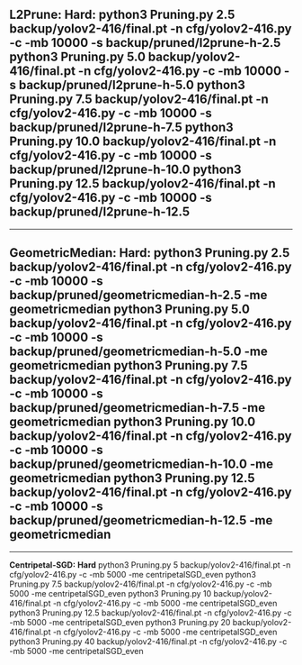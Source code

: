 **L2Prune:**
**Hard:**
python3 Pruning.py 2.5 backup/yolov2-416/final.pt -n cfg/yolov2-416.py -c -mb 10000 -s backup/pruned/l2prune-h-2.5
python3 Pruning.py 5.0 backup/yolov2-416/final.pt -n cfg/yolov2-416.py -c -mb 10000 -s backup/pruned/l2prune-h-5.0
python3 Pruning.py 7.5 backup/yolov2-416/final.pt -n cfg/yolov2-416.py -c -mb 10000 -s backup/pruned/l2prune-h-7.5
python3 Pruning.py 10.0 backup/yolov2-416/final.pt -n cfg/yolov2-416.py -c -mb 10000 -s backup/pruned/l2prune-h-10.0
python3 Pruning.py 12.5 backup/yolov2-416/final.pt -n cfg/yolov2-416.py -c -mb 10000 -s backup/pruned/l2prune-h-12.5
---
---
**GeometricMedian:**
**Hard:**
python3 Pruning.py 2.5 backup/yolov2-416/final.pt -n cfg/yolov2-416.py -c -mb 10000 -s backup/pruned/geometricmedian-h-2.5 -me geometricmedian
python3 Pruning.py 5.0 backup/yolov2-416/final.pt -n cfg/yolov2-416.py -c -mb 10000 -s backup/pruned/geometricmedian-h-5.0 -me geometricmedian
python3 Pruning.py 7.5 backup/yolov2-416/final.pt -n cfg/yolov2-416.py -c -mb 10000 -s backup/pruned/geometricmedian-h-7.5 -me geometricmedian
python3 Pruning.py 10.0 backup/yolov2-416/final.pt -n cfg/yolov2-416.py -c -mb 10000 -s backup/pruned/geometricmedian-h-10.0 -me geometricmedian
python3 Pruning.py 12.5 backup/yolov2-416/final.pt -n cfg/yolov2-416.py -c -mb 10000 -s backup/pruned/geometricmedian-h-12.5 -me geometricmedian
---
---
**Centripetal-SGD:**
**Hard**
python3 Pruning.py 5 backup/yolov2-416/final.pt -n cfg/yolov2-416.py -c -mb 5000 -me centripetalSGD_even
python3 Pruning.py 7.5 backup/yolov2-416/final.pt -n cfg/yolov2-416.py -c -mb 5000 -me centripetalSGD_even
python3 Pruning.py 10 backup/yolov2-416/final.pt -n cfg/yolov2-416.py -c -mb 5000 -me centripetalSGD_even
python3 Pruning.py 12.5 backup/yolov2-416/final.pt -n cfg/yolov2-416.py -c -mb 5000 -me centripetalSGD_even
python3 Pruning.py 20 backup/yolov2-416/final.pt -n cfg/yolov2-416.py -c -mb 5000 -me centripetalSGD_even
python3 Pruning.py 40 backup/yolov2-416/final.pt -n cfg/yolov2-416.py -c -mb 5000 -me centripetalSGD_even

